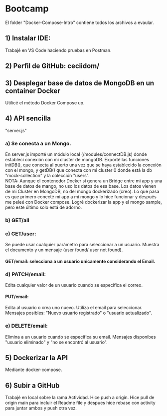 # Bootcamp

El folder "Docker-Compose-Intro" contiene todos los archivos a evaular.

## 1) Instalar IDE: 
Trabajé en VS Code haciendo pruebas en Postman.
## 2) Perfil de GitHub: ceciidom/
## 3) Desplegar base de datos de MongoDB en un container Docker 
Utilicé el método Docker Compose up.
## 4) API sencilla
 "server.js" 
  ### a) Se conecta a un Mongo. 
  En server.js importé un módulo local (/modules/connectDB.js) donde establecí conexión con mi cluster de mongoDB. Exporté las funciones initDB(), que conecta al puerto una vez que se haya establecido la conexión con el mongo, y getDB() que conecta con mi cluster 0 donde está la db "mock-collection" y la colección "users". </br> 
NOTA: Aunque el contenedor Docker sí genera un Bridge entre mi app y una base de datos de mango, no uso los datos de esa base. Los datos vienen de mi Cluster en MongoDB, no del mongo dockerizado (creo). Lo que pasa es que primero conecté mi app a mi mongo y lo hice funcionar y después me peleé con Docker compose. Logré dockerizar la app y el mongo sample, pero este último solo está de adorno. 
### b) GET/all
### c) GET/user: 
Se puede usar cualquier parámetro para seleccionar a un usuario. Muestra el documento y un mensaje (user found/ user not found).
#### GET/email: selecciona a un usuario unicamente considerando el Email.
### d) PATCH/email: 
Edita cualquier valor de un usuario cuando se especifica el correo.
#### PUT/email: 
Edita al usuario o crea uno nuevo. Utiliza el email para seleccionar. Mensajes posibles: "Nuevo usuario registrado" o "usuario actualizado". 
### e) DELETE/email: 
Elimina a un usuario cuando se especifica su email. Mensajes disponibes "usuario eliminado" y "no se encontró al usuario".
## 5) Dockerizar la API 
Mediante docker-compose.
## 6) Subir a GitHub
Trabajé en local sobre la rama Actividad. Hice push a origin. Hice pull de origin main para incluir el Readme file y despues hice rebase con activity para juntar ambos y push otra vez.
</br>
</br>


